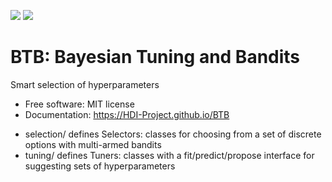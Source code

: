 [![][pypi-img]][pypi-url]
[![][travis-img]][travis-url]

# BTB: Bayesian Tuning and Bandits

Smart selection of hyperparameters

- Free software: MIT license
- Documentation: https://HDI-Project.github.io/BTB

[travis-img]: https://travis-ci.org/HDI-Project/BTB.svg?branch=master
[travis-url]: https://travis-ci.org/HDI-Project/BTB
[pypi-img]: https://img.shields.io/pypi/v/btb.svg
[pypi-url]: https://pypi.python.org/pypi/btb

* selection/ defines Selectors: classes for choosing from a set of discrete
  options with multi-armed bandits
* tuning/ defines Tuners: classes with a fit/predict/propose interface for
  suggesting sets of hyperparameters
